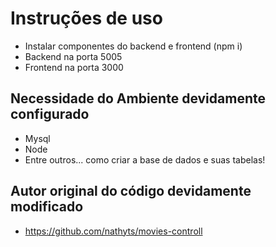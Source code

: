 # Instruções de uso
- Instalar componentes do backend e frontend (npm i)
- Backend na porta 5005
- Frontend na porta 3000

## Necessidade do Ambiente devidamente configurado
- Mysql
- Node
- Entre outros... como criar a base de dados e suas tabelas!

## Autor original do código devidamente modificado
- https://github.com/nathyts/movies-controll

